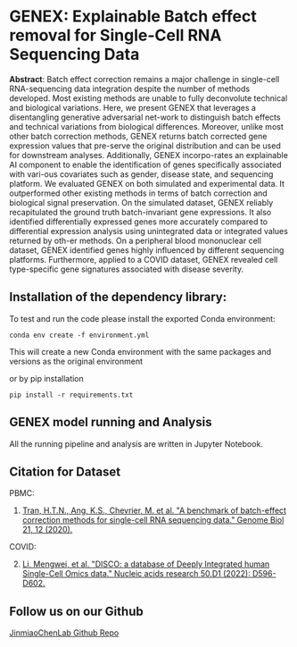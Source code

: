 # GENEX: Explainable Batch effect removal for Single-Cell RNA Sequencing Data

**Abstract**: Batch effect correction remains a major challenge in single-cell RNA-sequencing data integration despite the number of methods developed. Most existing methods are unable to fully deconvolute technical and biological variations. Here, we present GENEX that leverages a disentangling generative adversarial net-work to distinguish batch effects and technical variations from biological differences. Moreover, unlike most other batch correction methods, GENEX returns batch corrected gene expression values that pre-serve the original distribution and can be used for downstream analyses.  Additionally, GENEX incorpo-rates an explainable AI component to enable the identification of genes specifically associated with vari-ous covariates such as gender, disease state, and sequencing platform. We evaluated GENEX on both simulated and experimental data.  It outperformed other existing methods in terms of batch correction and biological signal preservation. On the simulated dataset, GENEX reliably recapitulated the ground truth batch-invariant gene expressions. It also identified differentially expressed genes more accurately compared to differential expression analysis using unintegrated data or integrated values returned by oth-er methods. On a peripheral blood mononuclear cell dataset, GENEX identified genes highly influenced by different sequencing platforms. Furthermore, applied to a COVID dataset, GENEX revealed cell type-specific gene signatures associated with disease severity.

## Installation of the dependency library:

To test and run the code please install the exported Conda environment:

`conda env create -f environment.yml`

This will create a new Conda environment with the same packages and versions as the original environment

or by pip installation

`pip install -r requirements.txt`

## GENEX model running and Analysis

All the running pipeline and analysis are written in Jupyter Notebook.

## Citation for Dataset

PBMC:
1. [Tran, H.T.N., Ang, K.S., Chevrier, M. et al. "A benchmark of batch-effect correction methods for single-cell RNA sequencing data." Genome Biol 21, 12 (2020).](https://doi.org/10.1186/s13059-019-1850-9)

COVID:

2. [Li, Mengwei, et al. "DISCO: a database of Deeply Integrated human Single-Cell Omics data." Nucleic acids research 50.D1 (2022): D596-D602.](https://academic.oup.com/nar/article/50/D1/D596/6430491?login=false)

## Follow us on our Github
[JinmiaoChenLab Github Repo](https://github.com/JinmiaoChenLab)